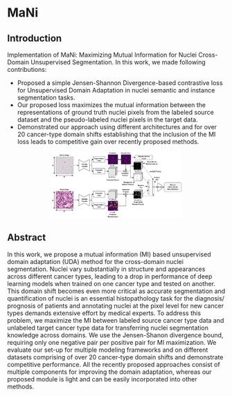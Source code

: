 # MaNi

## Introduction

Implementation of MaNi: Maximizing Mutual Information for Nuclei Cross-Domain Unsupervised Segmentation. In this work, we made following contributions: 
- Proposed a simple Jensen-Shannon Divergence-based contrastive loss for Unsupervised Domain Adaptation in nuclei semantic and instance segmentation tasks. 
- Our proposed loss maximizes the mutual information between the representations of ground truth nuclei pixels from the labeled source dataset and the pseudo-labeled nuclei pixels in the target data.
- Demonstrated our approach using different architectures and for over 20 cancer-type domain shifts establishing that the inclusion of the MI loss leads to competitive gain over recently proposed methods. 
    
<p align="center">
    <img src="docs/mani.png" width="60%"/>
</p>    
    
## Abstract

In this work, we propose a mutual information (MI) based unsupervised domain adaptation (UDA) method for the cross-domain nuclei segmentation. Nuclei vary substantially in structure and appearances across different cancer types, leading to a drop in performance of deep learning models when trained on one cancer type and tested on another. This domain shift becomes even more critical as accurate segmentation and quantification of nuclei is an essential histopathology task for the diagnosis/ prognosis of patients and annotating nuclei at the pixel level for new cancer types demands extensive effort by medical experts. To address this problem, we maximize the MI between labeled source cancer type data and unlabeled target cancer type data for transferring nuclei segmentation knowledge across domains. We use the Jensen-Shanon divergence bound, requiring only one negative pair per positive pair for MI maximization. We evaluate our set-up for multiple modeling frameworks and on different datasets comprising of over 20 cancer-type domain shifts and demonstrate competitive performance. All the recently proposed approaches consist of multiple components for improving the domain adaptation, whereas our proposed module is light and can be easily incorporated into other methods.
